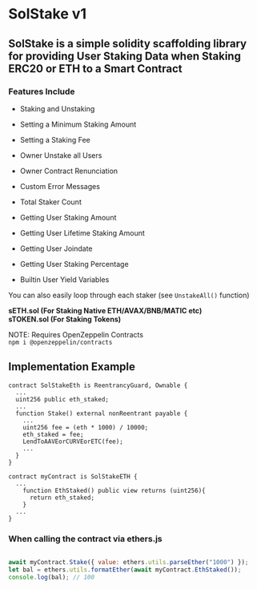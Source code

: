 # SolStake v1
## SolStake is a simple solidity scaffolding library for providing User Staking Data when Staking ERC20 or ETH to a Smart Contract

### Features Include

- Staking and Unstaking
- Setting a Minimum Staking Amount
- Setting a Staking Fee
- Owner Unstake all Users
- Owner Contract Renunciation
- Custom Error Messages
- Total Staker Count

- Getting User Staking Amount
- Getting User Lifetime Staking Amount
- Getting User Joindate
- Getting User Staking Percentage
- Builtin User Yield Variables

You can also easily loop through each staker (see `UnstakeAll()` function)

<b>sETH.sol (For Staking Native ETH/AVAX/BNB/MATIC etc)<br>
sTOKEN.sol (For Staking Tokens)</b>

NOTE: Requires OpenZeppelin Contracts<br>
`npm i @openzeppelin/contracts`

## Implementation Example
```solidity
contract SolStakeEth is ReentrancyGuard, Ownable {
  ...
  uint256 public eth_staked;
  ...
  function Stake() external nonReentrant payable {
    ...
    uint256 fee = (eth * 1000) / 10000;
    eth_staked = fee;
    LendToAAVEorCURVEorETC(fee);
    ...
  }
}

contract myContract is SolStakeETH {
  ...
    function EthStaked() public view returns (uint256){
      return eth_staked;
    }
  ...
}

```

### When calling the contract via ethers.js

```javascript

await myContract.Stake({ value: ethers.utils.parseEther("1000") });
let bal = ethers.utils.formatEther(await myContract.EthStaked());
console.log(bal); // 100

```
